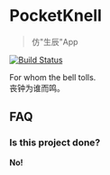 # PocketKnell

> 仿"生辰"App


[![Build Status](https://www.travis-ci.org/PocketX/PocketKnell.svg?branch=master)](https://www.travis-ci.org/PocketX/PocketKnell)

For whom the bell tolls.<br/>
丧钟为谁而鸣。

## FAQ

### Is this project done?

**No!**
